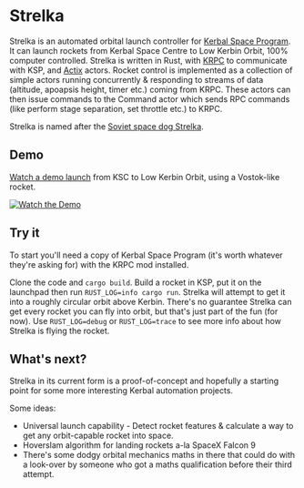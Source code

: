 # Strelka

Strelka is an automated orbital launch controller for [Kerbal Space Program](https://www.kerbalspaceprogram.com/). It can launch rockets from Kerbal Space Centre to Low Kerbin Orbit, 100% computer controlled. 
Strelka is written in Rust, with [KRPC](https://krpc.github.io/krpc/) to communicate with KSP, and [Actix](https://github.com/actix/actix) actors. Rocket control is implemented as a collection of simple actors
running concurrently & responding to streams of data (altitude, apoapsis height, timer etc.) coming from KRPC. These actors can then issue commands to the Command actor which sends RPC commands (like perform
stage separation, set throttle etc.) to KRPC.

Strelka is named after the [Soviet space dog Strelka](https://en.wikipedia.org/wiki/Soviet_space_dogs#Belka_and_Strelka).

## Demo

[Watch a demo launch](https://youtu.be/VA8DUmSsBSg) from KSC to Low Kerbin Orbit, using a Vostok-like rocket.

[![Watch the Demo](https://i.imgur.com/GvhxO7m.png)](https://youtu.be/VA8DUmSsBSg)

## Try it

To start you'll need a copy of Kerbal Space Program (it's worth whatever they're asking for) with the KRPC mod installed.

Clone the code and `cargo build`. Build a rocket in KSP, put it on the launchpad then run `RUST_LOG=info cargo run`. Strelka will attempt to get it into a roughly circular
orbit above Kerbin. There's no guarantee Strelka can get every rocket you can fly into orbit, but that's just part of the fun (for now). Use `RUST_LOG=debug` or `RUST_LOG=trace`
to see more info about how Strelka is flying the rocket.

## What's next?

Strelka in its current form is a proof-of-concept and hopefully a starting point for some more interesting Kerbal automation projects.

Some ideas: 

 * Universal launch capability - Detect rocket features & calculate a way to get any orbit-capable rocket into space. 
 * Hoverslam algorithm for landing rockets a-la SpaceX Falcon 9 
 * There's some dodgy orbital mechanics maths in there that could do with a look-over by someone who got a maths qualification before their third attempt.

